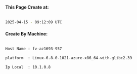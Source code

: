 
   
#### This Page Create at:

```bash

2025-04-15 - 09:12:09 UTC

```

#### Create By Machine:

```bash

Host Name : fv-az1693-957

platform  : Linux-6.8.0-1021-azure-x86_64-with-glibc2.39

Ip Local  : 10.1.0.8

```

